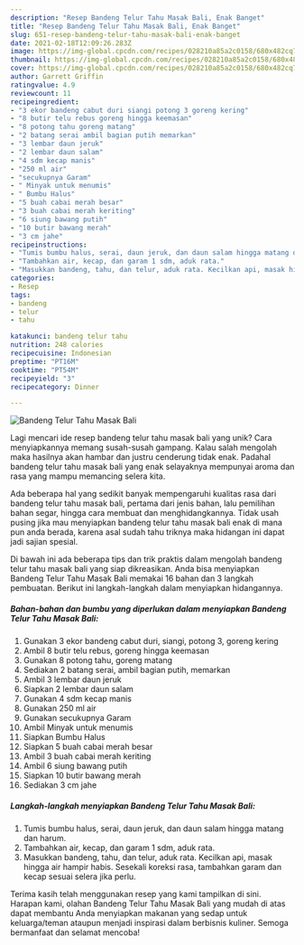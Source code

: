 ```yaml
---
description: "Resep Bandeng Telur Tahu Masak Bali, Enak Banget"
title: "Resep Bandeng Telur Tahu Masak Bali, Enak Banget"
slug: 651-resep-bandeng-telur-tahu-masak-bali-enak-banget
date: 2021-02-18T12:09:26.283Z
image: https://img-global.cpcdn.com/recipes/028210a85a2c0158/680x482cq70/bandeng-telur-tahu-masak-bali-foto-resep-utama.jpg
thumbnail: https://img-global.cpcdn.com/recipes/028210a85a2c0158/680x482cq70/bandeng-telur-tahu-masak-bali-foto-resep-utama.jpg
cover: https://img-global.cpcdn.com/recipes/028210a85a2c0158/680x482cq70/bandeng-telur-tahu-masak-bali-foto-resep-utama.jpg
author: Garrett Griffin
ratingvalue: 4.9
reviewcount: 11
recipeingredient:
- "3 ekor bandeng cabut duri siangi potong 3 goreng kering"
- "8 butir telu rebus goreng hingga keemasan"
- "8 potong tahu goreng matang"
- "2 batang serai ambil bagian putih memarkan"
- "3 lembar daun jeruk"
- "2 lembar daun salam"
- "4 sdm kecap manis"
- "250 ml air"
- "secukupnya Garam"
- " Minyak untuk menumis"
- " Bumbu Halus"
- "5 buah cabai merah besar"
- "3 buah cabai merah keriting"
- "6 siung bawang putih"
- "10 butir bawang merah"
- "3 cm jahe"
recipeinstructions:
- "Tumis bumbu halus, serai, daun jeruk, dan daun salam hingga matang dan harum."
- "Tambahkan air, kecap, dan garam 1 sdm, aduk rata."
- "Masukkan bandeng, tahu, dan telur, aduk rata. Kecilkan api, masak hingga air hampir habis. Sesekali koreksi rasa, tambahkan garam dan kecap sesuai selera jika perlu."
categories:
- Resep
tags:
- bandeng
- telur
- tahu

katakunci: bandeng telur tahu 
nutrition: 248 calories
recipecuisine: Indonesian
preptime: "PT16M"
cooktime: "PT54M"
recipeyield: "3"
recipecategory: Dinner

---
```



![Bandeng Telur Tahu Masak Bali](https://img-global.cpcdn.com/recipes/028210a85a2c0158/680x482cq70/bandeng-telur-tahu-masak-bali-foto-resep-utama.jpg)

Lagi mencari ide resep bandeng telur tahu masak bali yang unik? Cara menyiapkannya memang susah-susah gampang. Kalau salah mengolah maka hasilnya akan hambar dan justru cenderung tidak enak. Padahal bandeng telur tahu masak bali yang enak selayaknya mempunyai aroma dan rasa yang mampu memancing selera kita.

Ada beberapa hal yang sedikit banyak mempengaruhi kualitas rasa dari bandeng telur tahu masak bali, pertama dari jenis bahan, lalu pemilihan bahan segar, hingga cara membuat dan menghidangkannya. Tidak usah pusing jika mau menyiapkan bandeng telur tahu masak bali enak di mana pun anda berada, karena asal sudah tahu triknya maka hidangan ini dapat jadi sajian spesial.




Di bawah ini ada beberapa tips dan trik praktis dalam mengolah bandeng telur tahu masak bali yang siap dikreasikan. Anda bisa menyiapkan Bandeng Telur Tahu Masak Bali memakai 16 bahan dan 3 langkah pembuatan. Berikut ini langkah-langkah dalam menyiapkan hidangannya.

<!--inarticleads1-->

##### Bahan-bahan dan bumbu yang diperlukan dalam menyiapkan Bandeng Telur Tahu Masak Bali:

1. Gunakan 3 ekor bandeng cabut duri, siangi, potong 3, goreng kering
1. Ambil 8 butir telu rebus, goreng hingga keemasan
1. Gunakan 8 potong tahu, goreng matang
1. Sediakan 2 batang serai, ambil bagian putih, memarkan
1. Ambil 3 lembar daun jeruk
1. Siapkan 2 lembar daun salam
1. Gunakan 4 sdm kecap manis
1. Gunakan 250 ml air
1. Gunakan secukupnya Garam
1. Ambil  Minyak untuk menumis
1. Siapkan  Bumbu Halus
1. Siapkan 5 buah cabai merah besar
1. Ambil 3 buah cabai merah keriting
1. Ambil 6 siung bawang putih
1. Siapkan 10 butir bawang merah
1. Sediakan 3 cm jahe




<!--inarticleads2-->

##### Langkah-langkah menyiapkan Bandeng Telur Tahu Masak Bali:

1. Tumis bumbu halus, serai, daun jeruk, dan daun salam hingga matang dan harum.
1. Tambahkan air, kecap, dan garam 1 sdm, aduk rata.
1. Masukkan bandeng, tahu, dan telur, aduk rata. Kecilkan api, masak hingga air hampir habis. Sesekali koreksi rasa, tambahkan garam dan kecap sesuai selera jika perlu.




Terima kasih telah menggunakan resep yang kami tampilkan di sini. Harapan kami, olahan Bandeng Telur Tahu Masak Bali yang mudah di atas dapat membantu Anda menyiapkan makanan yang sedap untuk keluarga/teman ataupun menjadi inspirasi dalam berbisnis kuliner. Semoga bermanfaat dan selamat mencoba!
